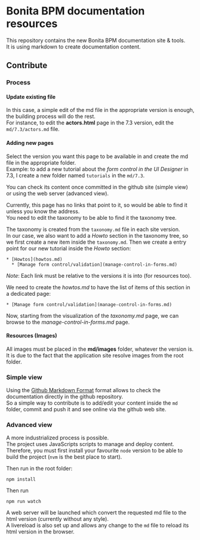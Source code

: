 # Bonita BPM documentation resources

This repository contains the new Bonita BPM documentation site & tools.  
It is using markdown to create documentation content. 

## Contribute

### Process

#### Update existing file

In this case, a simple edit of the md file in the appropriate version is enough, the building process will do the rest.  
For instance, to edit the **actors.html** page in the 7.3 version, edit the `md/7.3/actors.md` file.

#### Adding new pages

Select the version you want this page to be available in and create the md file in the appropriate folder.  
Example: to add a new tutorial about the _form control in the UI Designer_ in 7.3, I create a new folder named `tutorials` in the `md/7.3`.

You can check its content once committed in the github site (simple view) or using the web server (advanced view).

Currently, this page has no links that point to it, so would be able to find it unless you know the address.  
You need to edit the taxonomy to be able to find it the taxonomy tree.

The taxonomy is created from the `taxonomy.md` file in each site version.  
In our case, we also want to add a _Howto_ section in the taxonomy tree, so we first create a new item inside the `taxonomy.md`. Then we create a entry point for our new tutorial inside the _Howto_ section:

    * [Howtos](howtos.md)
      * [Manage form control/validation](manage-control-in-forms.md)

_Note_: Each link must be relative to the versions it is into (for resources too).

We need to create the _howtos.md_ to have the list of items of this section in a dedicated page:

    * [Manage form control/validation](manage-control-in-forms.md)

Now, starting from the visualization of the _taxonomy.md_ page, we can browse to the _manage-control-in-forms.md_ page.

#### Resources (Images)

All images must be placed in the **md/images** folder, whatever the version is. It is due to the fact that the application site resolve images from the root folder. 

### Simple view

Using the [Github Markdown Format](https://help.github.com/categories/writing-on-github/) format allows to check the documentation directly in the github repository.  
So a simple way to contribute is to add/edit your content inside the `md` folder, commit and push it and see online via the github web site.

### Advanced view

A more industrialized process is possible.  
The project uses JavaScripts scripts to manage and deploy content.   
Therefore, you must first install your favourite `node` version to be able to build the project (`nvm` is the best place to start).

Then run in the root folder: 

    npm install

Then run 

    npm run watch

A web server will be launched which convert the requested md file to the html version (currently without any style).  
A livereload is also set up and allows any change to the `md` file to reload its html version in the browser.

